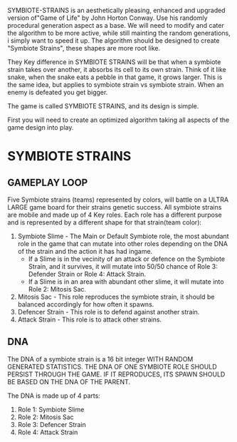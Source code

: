 SYMBIOTE-STRAINS is an aesthetically pleasing, enhanced and upgraded version of"Game of Life" by John Horton Conway. Use his randomly procedural generation aspect as a base. We will need to modify and cater the algorithm to be more active, while still mainting the random generations, i simply want to speed it up. The algorithm should be designed to create "Symbiote Strains", these shapes are more root like.

They Key difference in SYMBIOTE STRAINS will be that when a symbiote strain takes over another, it absorbs its cell to its own strain. Think of it like snake, when the snake eats a pebble in that game, it grows larger. This is the same idea, but applies to symbiote strain vs symbiote strain. When an enemy is defeated you get bigger.

The game is called SYMBIOTE STRAINS, and its design is simple.

First you will need to create an optimized algorithm taking all aspects of the game design into play.

# SYMBIOTE STRAINS

## GAMEPLAY LOOP

Five Symbiote strains (teams) represented by colors, will battle on a ULTRA LARGE game board for their strains genetic success.
All symbiote strains are mobile and made up of 4 Key roles. Each role has a different purpose and is represented by a different shape for that strain(team color):

1. Symbiote Slime - The Main or Default Symbiote role, the most abundant role in the game that can mutate into other roles depending on the DNA of the strain and the action it has had ingame.
   - If a Slime is in the vecinity of an attack or defence on the Symbiote Strain, and it survives, it will mutate into 50/50 chance of Role 3: Defender Strain or Role 4: Attack Strain.
   - If a Slime is in an area with abundant other slime, it will mutate into Role 2: Mitosis Sac.
2. Mitosis Sac - This role reproduces the symbiote strain, it should be balanced accordingly for how often it spawns.
3. Defencer Strain - This role is to defend against another strain.
4. Attack Strain - This role is to attack other strains.

## DNA

The DNA of a symbiote strain is a 16 bit integer WITH RANDOM GENERATED STATISTICS.
THE DNA OF ONE SYMBIOTE ROLE SHOULD PERSIST THROUGH THE GAME. IF IT REPRODUCES, ITS SPAWN SHOULD BE BASED ON THE DNA OF THE PARENT.

The DNA is made up of 4 parts:

1. Role 1: Symbiote Slime
2. Role 2: Mitosis Sac
3. Role 3: Defencer Strain
4. Role 4: Attack Strain
